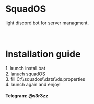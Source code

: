 <h1>SquadOS</h1>
light discord bot for server managment.
<br>
<br>
<br>

<h1>Installation guide</h1>
1. launch install.bat
<br>
2. lanuch squadOS
<br>
3. fill C:\\squados\\data\\ds.properties
<br>
4. launch again and enjoy!
<br>


<h4>Telegram: @s3r3zz</h4>

